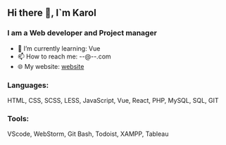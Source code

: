 ## Hi there 👋, I`m Karol 

### I am a Web developer and Project manager
- 🌱 I’m currently learning: Vue
- 📫 How to reach me: --@--.com
- 🌐 My website: [website][website]

### Languages:
HTML, CSS, SCSS, LESS, JavaScript, Vue, React, PHP, MySQL, SQL, GIT

### Tools:
VScode, WebStorm, Git Bash, Todoist, XAMPP, Tableau


[website]: https://kornoszkarol.com
